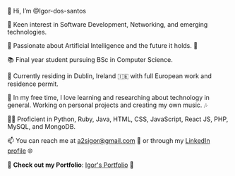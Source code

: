 👋 Hi, I’m @Igor-dos-santos

👀 Keen interest in Software Development, Networking, and emerging technologies.

🤖 Passionate about Artificial Intelligence and the future it holds. 🚀

📚 Final year student pursuing BSc in Computer Science.

🌱 Currently residing in Dublin, Ireland 🇮🇪 with full European work and residence permit.

💞️ In my free time, I love learning and researching about technology in general. Working on personal projects and creating my own music. 🎶

👨‍💻 Proficient in Python, Ruby, Java, HTML, CSS, JavaScript, React JS, PHP, MySQL, and MongoDB.

📫 You can reach me at a2sigor@gmail.com 📧 or through my [LinkedIn profile](https://www.linkedin.com/in/igor-dos-santos/) 🌐

🚀 **Check out my Portfolio**: [Igor's Portfolio](https://igor.d21hcx01htas13.amplifyapp.com/) 🔗

<!---
Igor-dos-santos/Igor-dos-santos is a ✨ special ✨ repository because its `README.md` (this file) appears on your GitHub profile.
You can click the Preview link to take a look at your changes.
--->
